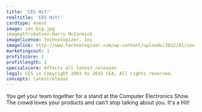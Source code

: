 ```yaml
---
title: 'CES Hit!'
realtitle: 'CES Hit!'
cardtype: event
image: ces-big.jpg
imageattribution:Harry McCormick
imagelicense: Technologizer, Inc
imagelink: http://www.technologizer.com/wp-content/uploads/2012/01/ces-big.jpg
marketingcost: 1
profitscore: 1
profitlength: 2
specialscore: Affects all latest releases
legal: CES is Copyright 2003 to 2015 CEA. All rights reserved.
concepts: latestrelease
---
```


You get your team together for a stand at the Computer Electronics Show. The crowd loves your products and can't stop talking about you. It's a Hit!
